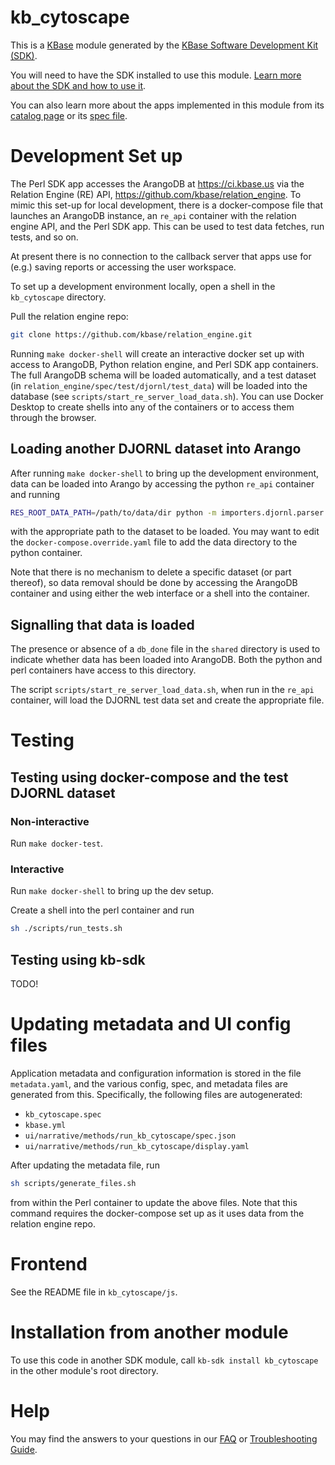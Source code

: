 # kb_cytoscape

This is a [KBase](https://kbase.us) module generated by the [KBase Software Development Kit (SDK)](https://github.com/kbase/kb_sdk).

You will need to have the SDK installed to use this module. [Learn more about the SDK and how to use it](https://kbase.github.io/kb_sdk_docs/).

You can also learn more about the apps implemented in this module from its [catalog page](https://narrative.kbase.us/#catalog/modules/kb_cytoscape) or its [spec file]($module_name.spec).

# Development Set up

The Perl SDK app accesses the ArangoDB at https://ci.kbase.us via the Relation Engine (RE) API, https://github.com/kbase/relation_engine. To mimic this set-up for local development, there is a docker-compose file that launches an ArangoDB instance, an `re_api` container with the relation engine API, and the Perl SDK app. This can be used to test data fetches, run tests, and so on.

At present there is no connection to the callback server that apps use for (e.g.) saving reports or accessing the user workspace.

To set up a development environment locally, open a shell in the `kb_cytoscape` directory.

Pull the relation engine repo:

```sh
git clone https://github.com/kbase/relation_engine.git
```

Running `make docker-shell` will create an interactive docker set up with access to ArangoDB, Python relation engine, and Perl SDK app containers. The full ArangoDB schema will be loaded automatically, and a test dataset (in `relation_engine/spec/test/djornl/test_data`) will be loaded into the database (see `scripts/start_re_server_load_data.sh`). You can use Docker Desktop to create shells into any of the containers or to access them through the browser.

## Loading another DJORNL dataset into Arango

After running `make docker-shell` to bring up the development environment, data can be loaded into Arango by accessing the python `re_api` container and running

```sh
RES_ROOT_DATA_PATH=/path/to/data/dir python -m importers.djornl.parser
```

with the appropriate path to the dataset to be loaded. You may want to edit the `docker-compose.override.yaml` file to add the data directory to the python container.

Note that there is no mechanism to delete a specific dataset (or part thereof), so data removal should be done by accessing the ArangoDB container and using either the web interface or a shell into the container.

## Signalling that data is loaded

The presence or absence of a `db_done` file in the `shared` directory is used to indicate whether data has been loaded into ArangoDB. Both the python and perl containers have access to this directory.

The script `scripts/start_re_server_load_data.sh`, when run in the `re_api` container, will load the DJORNL test data set and create the appropriate file.

# Testing

## Testing using docker-compose and the test DJORNL dataset

### Non-interactive

Run `make docker-test`.

### Interactive

Run `make docker-shell` to bring up the dev setup.

Create a shell into the perl container and run

```sh
sh ./scripts/run_tests.sh
```

## Testing using kb-sdk

TODO!

# Updating metadata and UI config files

Application metadata and configuration information is stored in the file `metadata.yaml`, and the various config, spec, and metadata files are generated from this. Specifically, the following files are autogenerated:

- `kb_cytoscape.spec`
- `kbase.yml`
- `ui/narrative/methods/run_kb_cytoscape/spec.json`
- `ui/narrative/methods/run_kb_cytoscape/display.yaml`

After updating the metadata file, run

```sh
sh scripts/generate_files.sh
```

from within the Perl container to update the above files. Note that this command requires the docker-compose set up as it uses data from the relation engine repo.

# Frontend

See the README file in `kb_cytoscape/js`.

# Installation from another module

To use this code in another SDK module, call `kb-sdk install kb_cytoscape` in the other module's root directory.

# Help

You may find the answers to your questions in our [FAQ](https://kbase.github.io/kb_sdk_docs/references/questions_and_answers.html) or [Troubleshooting Guide](https://kbase.github.io/kb_sdk_docs/references/troubleshooting.html).
